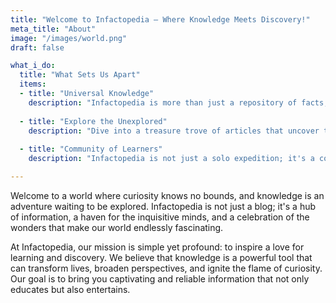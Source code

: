 ```yaml
---
title: "Welcome to Infactopedia – Where Knowledge Meets Discovery!"
meta_title: "About"
image: "/images/world.png"
draft: false

what_i_do:
  title: "What Sets Us Apart"
  items:
  - title: "Universal Knowledge"
    description: "Infactopedia is more than just a repository of facts; it's a curated journey through the realms of science, history, technology, culture, and beyond. We strive to deliver content that is not only informative but also engaging, making the process of learning an enjoyable and enriching experience."
  
  - title: "Explore the Unexplored"
    description: "Dive into a treasure trove of articles that uncover the hidden gems of knowledge. From the mysteries of the universe to the intricacies of the microscopic world, Infactopedia is your passport to exploration. We go beyond the surface, delving deep into topics to provide you with a comprehensive understanding that satisfies your curiosity."
  
  - title: "Community of Learners"
    description: "Infactopedia is not just a solo expedition; it's a community of like-minded individuals who share a passion for learning. Join our discussions, share your thoughts, and be a part of a community that values the exchange of ideas. Together, we can create a space where knowledge flourishes and curiosity knows no limits."

---
```


Welcome to a world where curiosity knows no bounds, and knowledge is an adventure waiting to be explored. Infactopedia is not just a blog; it's a hub of information, a haven for the inquisitive minds, and a celebration of the wonders that make our world endlessly fascinating.

At Infactopedia, our mission is simple yet profound: to inspire a love for learning and discovery. We believe that knowledge is a powerful tool that can transform lives, broaden perspectives, and ignite the flame of curiosity. Our goal is to bring you captivating and reliable information that not only educates but also entertains.